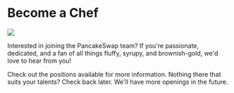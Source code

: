# Become a Chef

![](../../.gitbook/assets/docs-masthead-20-%20%281%29.png)

Interested in joining the PancakeSwap team? If you're passionate, dedicated, and a fan of all things fluffy, syrupy, and brownish-gold, we'd love to hear from you!

Check out the positions available for more information. Nothing there that suits your talents? Check back later. We'll have more openings in the future.

